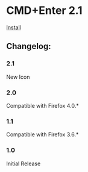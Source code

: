 # CMD+Enter 2.1

[Install](https://addons.mozilla.org/addon/cmdenter)

## Changelog:
### 2.1
New Icon

### 2.0
Compatible with Firefox 4.0.*

### 1.1
Compatible with Firefox 3.6.*

### 1.0
Initial Release
